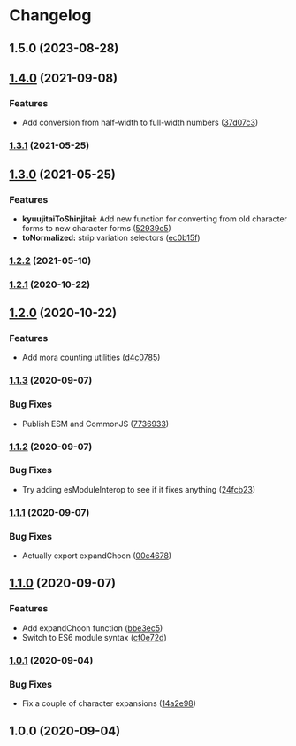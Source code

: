 # Changelog

## 1.5.0 (2023-08-28)

## [1.4.0](https://github.com/birchill/normal-jp/compare/v1.3.1...v1.4.0) (2021-09-08)


### Features

* Add conversion from half-width to full-width numbers ([37d07c3](https://github.com/birchill/normal-jp/commit/37d07c3a83eba53eb03f8f05d494b4536cd2823b))

### [1.3.1](https://github.com/birchill/normal-jp/compare/v1.3.0...v1.3.1) (2021-05-25)

## [1.3.0](https://github.com/birchill/normal-jp/compare/v1.2.2...v1.3.0) (2021-05-25)


### Features

* **kyuujitaiToShinjitai:** Add new function for converting from old character forms to new character forms ([52939c5](https://github.com/birchill/normal-jp/commit/52939c51b924b1901f65bcbaa4969b64e9da9be5))
* **toNormalized:** strip variation selectors ([ec0b15f](https://github.com/birchill/normal-jp/commit/ec0b15f7669e01efe1d871e737a796d599daee28))

### [1.2.2](https://github.com/birchill/normal-jp/compare/v1.2.1...v1.2.2) (2021-05-10)

### [1.2.1](https://github.com/birchill/normal-jp/compare/v1.2.0...v1.2.1) (2020-10-22)

## [1.2.0](https://github.com/birchill/normal-jp/compare/v1.1.3...v1.2.0) (2020-10-22)


### Features

* Add mora counting utilities ([d4c0785](https://github.com/birchill/normal-jp/commit/d4c078542c5788304769eec445f7dab02f7e44f8))

### [1.1.3](https://github.com/birchill/normal-jp/compare/v1.1.2...v1.1.3) (2020-09-07)


### Bug Fixes

* Publish ESM and CommonJS ([7736933](https://github.com/birchill/normal-jp/commit/77369333ede5e35165b878b091f5b34e062cdc3c))

### [1.1.2](https://github.com/birchill/normal-jp/compare/v1.1.1...v1.1.2) (2020-09-07)


### Bug Fixes

* Try adding esModuleInterop to see if it fixes anything ([24fcb23](https://github.com/birchill/normal-jp/commit/24fcb23f76266cf410d829fda83d5f753a5ecf1b))

### [1.1.1](https://github.com/birchill/normal-jp/compare/v1.1.0...v1.1.1) (2020-09-07)


### Bug Fixes

* Actually export expandChoon ([00c4678](https://github.com/birchill/normal-jp/commit/00c4678cacf6b6f0934745c80f29fd5aaf95989e))

## [1.1.0](https://github.com/birchill/normal-jp/compare/v1.0.1...v1.1.0) (2020-09-07)


### Features

* Add expandChoon function ([bbe3ec5](https://github.com/birchill/normal-jp/commit/bbe3ec545c85076d0082d62b89f78c032678f52b))
* Switch to ES6 module syntax ([cf0e72d](https://github.com/birchill/normal-jp/commit/cf0e72d5c26933d7d88a13d4ab99e607df092b50))

### [1.0.1](https://github.com/birchill/normal-jp/compare/v1.0.0...v1.0.1) (2020-09-04)


### Bug Fixes

* Fix a couple of character expansions ([14a2e98](https://github.com/birchill/normal-jp/commit/14a2e9883b9061e57cd27b831883a9913bc8fc82))

## 1.0.0 (2020-09-04)